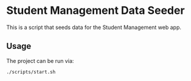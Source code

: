 # Student Management Data Seeder

This is a script that seeds data for the Student Management web app.

## Usage

The project can be run via:

```sh
./scripts/start.sh
```